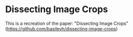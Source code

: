 # Dissecting Image Crops
This is a recreation of the paper: "Dissecting Image Crops" (https://github.com/basilevh/dissecting-image-crops)
